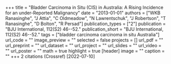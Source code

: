 +++
title = "Bladder Carcinoma in Situ (CIS) in Australia: A Rising Incidence for an under-Reported Malignancy"
date = "2013-01-01"
authors = ["WKB Ranasinghe", "J Attia", "C Oldmeadow", "N Lawrentschuk", "J Robertson", "T Ranasinghe", "D Bolton", "R Persad"]
publication_types = ["2"]
publication = "BJU International, 112(S2) 46--52."
publication_short = "BJU International, 112(S2) 46--52."
tags = ["bladder carcinoma carcinoma in situ Australia"]
url_code = ""
image_preview = ""
selected = false
projects = []
url_pdf = ""
url_preprint = ""
url_dataset = ""
url_project = ""
url_slides = ""
url_video = ""
url_poster = ""
math = true
highlight = true
[header]
image = ""
caption = ""
+++
2 citations (Crossref) [2022-07-10]
